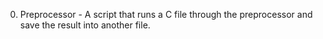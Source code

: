 0. Preprocessor - A script that runs a C file through the preprocessor and save the result into another file.
